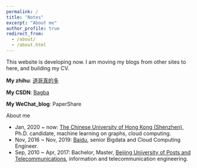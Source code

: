 ```yaml
---
permalink: /
title: "Notes"
excerpt: "About me"
author_profile: true
redirect_from: 
  - /about/
  - /about.html
---
```


This website is developing now. I am moving my blogs from other sites to here, and building my CV.


**My zhihu**: [道哥真的多](https://www.zhihu.com/people/bagba)

**My CSDN**: [Bagba](https://blog.csdn.net/bagba)

**My WeChat_blog**: PaperShare



About me

* Jan, 2020 ~ now: [The Chinese University of Hong Kong (Shenzhen)](https://www.cuhk.edu.cn/), Ph.D. candidate, machine learning on graphs, cloud computing.
* Nov, 2016 ~ Nov, 2019: [Baidu](https://www.baidu.com/), senior Bigdata and Cloud Computing Engineer.
* Sep, 2010 ~ Apr, 2017: Bachelor, Master, [Beijing University of Posts and Telecommunications](https://www.bupt.edu.cn/), information and telecommunication engineering.

